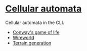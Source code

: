 # [Cellular automata](https://www.techtarget.com/searchenterprisedesktop/definition/cellular-automaton)

Cellular automata in the CLI.

* [Conway's game of life](cnwgol)
* [Wireworld](wrwrld)
* [Terrain generation](trngn)
